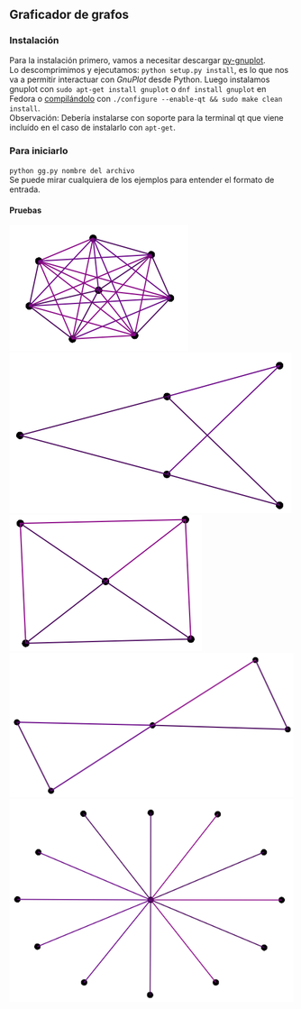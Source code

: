 ## Graficador de grafos

### Instalación
Para la instalación primero, vamos a necesitar descargar [py-gnuplot](http://sourceforge.net/projects/gnuplot-py/files/latest/download?source=files).  
Lo descomprimimos y ejecutamos: `python setup.py install`, es lo que nos va a permitir interactuar con *GnuPlot* desde Python. 
Luego instalamos gnuplot con `sudo apt-get install gnuplot` o `dnf install gnuplot` en Fedora
o [compilándolo](https://sourceforge.net/projects/gnuplot/files/gnuplot/) con `./configure --enable-qt && sudo make clean install`.  
Observación: Debería instalarse con soporte para la terminal qt que viene incluído en el caso de instalarlo con `apt-get`.

### Para iniciarlo
`python gg.py nombre del archivo`  
Se puede mirar cualquiera de los ejemplos para entender el formato de entrada.

#### Pruebas
![alt text](/img/k8.png)
![alt text](/img/k2-3.png)  
![alt text](/img/r4.png)
![alt text](/img/butterfly.png)  
![alt text](/img/k1-12.png)
